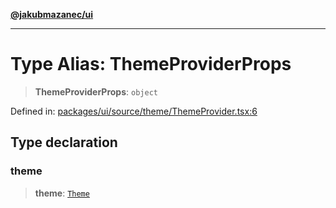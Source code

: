 [**@jakubmazanec/ui**](../README.md)

---

# Type Alias: ThemeProviderProps

> **ThemeProviderProps**: `object`

Defined in:
[packages/ui/source/theme/ThemeProvider.tsx:6](https://github.com/jakubmazanec/tools/blob/76a9140b954a789a6120dd2126b179ec0180d7e9/packages/ui/source/theme/ThemeProvider.tsx#L6)

## Type declaration

### theme

> **theme**: [`Theme`](Theme.md)
